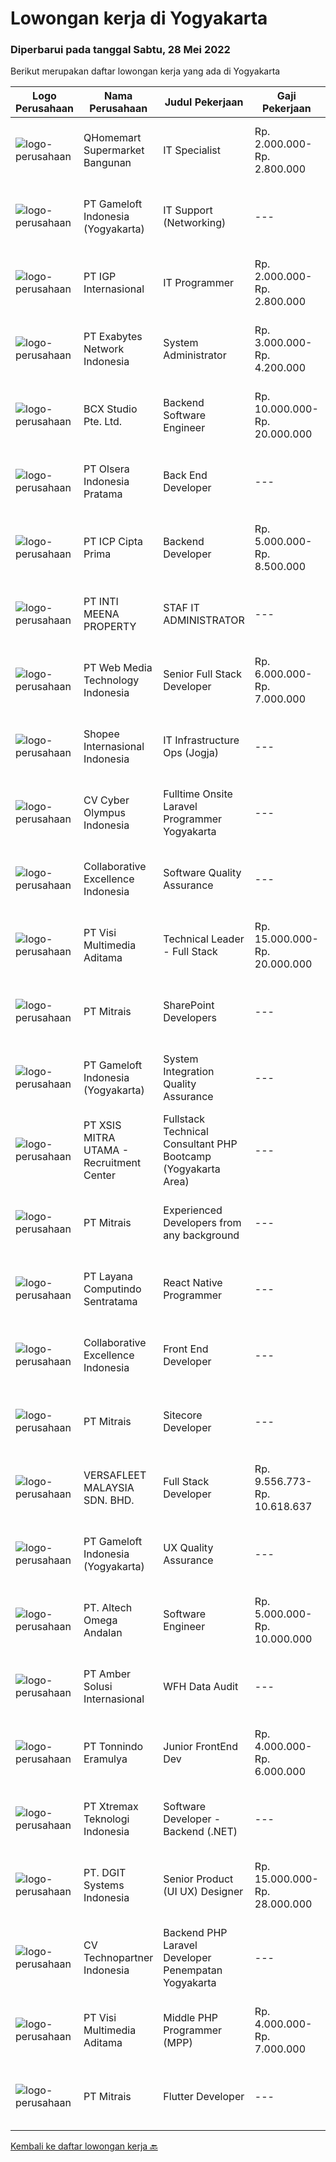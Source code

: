 
  # Lowongan kerja di Yogyakarta

  ### Diperbarui pada tanggal Sabtu, 28 Mei 2022

  Berikut merupakan daftar lowongan kerja yang ada di Yogyakarta

  |Logo Perusahaan | Nama Perusahaan | Judul Pekerjaan | Gaji Pekerjaan | Lokasi | Deskripsi | Tanggal diunggah | Pranala |
  | -------------- | --------------- | --------------- | --------- | --------- | -------------- | ------- | ----------- |
  |![logo-perusahaan](https://image-service-cdn.seek.com.au/11ed751e2da57e131790bc43ae43dbbc4b5d6cef/ee4dce1061f3f616224767ad58cb2fc751b8d2dc)|QHomemart Supermarket Bangunan|IT Specialist|Rp. 2.000.000-Rp. 2.800.000|Bantul|•	Degree in computer science, computer programming or a related field is preferable.•	Professional certification related to IT•	Java, C++, SQL, C#,...|Jumat, 27 Mei 2022|https://www.jobstreet.co.id/id/job/it-specialist-3898161?token=0~12f8558c-da62-4d5c-945f-8029cd81f6e1&sectionRank=1&jobId=jobstreet-id-job-3898161|
|![logo-perusahaan](https://image-service-cdn.seek.com.au/e71d517696b76186b066fae7807098ca294c66fd/ee4dce1061f3f616224767ad58cb2fc751b8d2dc)|PT Gameloft Indonesia (Yogyakarta)|IT Support (Networking)|---|Yogyakarta|IT Service Be responsible for maintaining a computer, including its hardware and software, and its networks for the safety of the user. Regularly...|Kamis, 26 Mei 2022|https://www.jobstreet.co.id/id/job/it-support-networking-3897514?token=0~12f8558c-da62-4d5c-945f-8029cd81f6e1&sectionRank=2&jobId=jobstreet-id-job-3897514|
|![logo-perusahaan](https://image-service-cdn.seek.com.au/31e06d1dd7b1cade1c717fcf0a1df46c38a8bf0a/ee4dce1061f3f616224767ad58cb2fc751b8d2dc)|PT IGP Internasional|IT Programmer|Rp. 2.000.000-Rp. 2.800.000|Yogyakarta|Pendidikan minimal S1, Jurusan Teknik Informarmatika / Sistem Informatika Paham tentang bahasa pemrograman PHP, HTML, JavaScript, MySql, CSS Develop...|Jumat, 27 Mei 2022|https://www.jobstreet.co.id/id/job/it-programmer-3887312?token=0~12f8558c-da62-4d5c-945f-8029cd81f6e1&sectionRank=3&jobId=jobstreet-id-job-3887312|
|![logo-perusahaan](https://image-service-cdn.seek.com.au/25233e4400051c090a40c7fb0f8b3fe80ef9a9b4/ee4dce1061f3f616224767ad58cb2fc751b8d2dc)|PT Exabytes Network Indonesia|System Administrator|Rp. 3.000.000-Rp. 4.200.000|Sleman|Installation and configuration of servers, VPS and software for internal and customers Monitoring server uptime from Nagios Monitoring Spam emails...|Kamis, 26 Mei 2022|https://www.jobstreet.co.id/id/job/system-administrator-3884989?token=0~12f8558c-da62-4d5c-945f-8029cd81f6e1&sectionRank=4&jobId=jobstreet-id-job-3884989|
|![logo-perusahaan](https://image-service-cdn.seek.com.au/21406f519358b8335deea1347e37dfc2ef150f79/ee4dce1061f3f616224767ad58cb2fc751b8d2dc)|BCX Studio Pte. Ltd.|Backend Software Engineer|Rp. 10.000.000-Rp. 20.000.000|Jakarta Raya|BCX Studio is a Singapore-based company, our mission is to build an enterprise-grade online commerce platform to empower SME to compete in the...|Jumat, 27 Mei 2022|https://www.jobstreet.co.id/id/job/backend-software-engineer-9589842/origin/sg?token=0~12f8558c-da62-4d5c-945f-8029cd81f6e1&sectionRank=5&jobId=jobstreet-sg-job-9589842|
|![logo-perusahaan](https://image-service-cdn.seek.com.au/90e9bb2e5bcac40b68d491aafb34203d371349a1/ee4dce1061f3f616224767ad58cb2fc751b8d2dc)|PT Olsera Indonesia Pratama|Back End Developer|---|Jakarta Raya|Responsibilities: Development in an AGILE environment Create good product with accessibility and security compliance Create good product with...|Jumat, 27 Mei 2022|https://www.jobstreet.co.id/id/job/back-end-developer-3886495?token=0~12f8558c-da62-4d5c-945f-8029cd81f6e1&sectionRank=6&jobId=jobstreet-id-job-3886495|
|![logo-perusahaan](https://image-service-cdn.seek.com.au/93e6dad843d24e4594bfcaa869dd5928ad23e0e4/ee4dce1061f3f616224767ad58cb2fc751b8d2dc)|PT ICP Cipta Prima|Backend Developer|Rp. 5.000.000-Rp. 8.500.000|Yogyakarta|Persyaratan : Berpengalaman dalam mengembangkan API (protokol REST &amp; SOAP) Berpengalaman dalam Database Relasional (MySQL, SQL Server, PostgreSQL)...|Jumat, 27 Mei 2022|https://www.jobstreet.co.id/id/job/backend-developer-3898242?token=0~12f8558c-da62-4d5c-945f-8029cd81f6e1&sectionRank=7&jobId=jobstreet-id-job-3898242|
|![logo-perusahaan](https://image-service-cdn.seek.com.au/293e6fbb15efb2eb1b95f58504e0b98d6cf5345e/ee4dce1061f3f616224767ad58cb2fc751b8d2dc)|PT INTI MEENA PROPERTY|STAF IT ADMINISTRATOR|---|Yogyakarta|Kualifikasi :1. Usia maksimal 30 tahun,2. Pendidikan S1 dari Ilmu Komputer, Teknik Informatika,3. Pengalaman minimal 1 tahun, pada posisi yang...|Rabu, 25 Mei 2022|https://www.jobstreet.co.id/id/job/staf-it-administrator-3896073?token=0~12f8558c-da62-4d5c-945f-8029cd81f6e1&sectionRank=8&jobId=jobstreet-id-job-3896073|
|![logo-perusahaan](https://image-service-cdn.seek.com.au/fe6569d61098f35222743f282f496686f78aefd7/ee4dce1061f3f616224767ad58cb2fc751b8d2dc)|PT Web Media Technology Indonesia|Senior Full Stack Developer|Rp. 6.000.000-Rp. 7.000.000|Sleman|We are Niagahoster, a tech company based in Yogyakarta that provides web-hosting services. To make Niagahoster web and products are packed with...|Jumat, 27 Mei 2022|https://www.jobstreet.co.id/id/job/senior-full-stack-developer-3886964?token=0~12f8558c-da62-4d5c-945f-8029cd81f6e1&sectionRank=9&jobId=jobstreet-id-job-3886964|
|![logo-perusahaan](https://image-service-cdn.seek.com.au/fdd388d7c0660b20f42d51ac7a110a26e88e3d6c/ee4dce1061f3f616224767ad58cb2fc751b8d2dc)|Shopee Internasional Indonesia|IT Infrastructure Ops (Jogja)|---|Yogyakarta|Job Description: Responsible for the installation, maintenance, and evaluation of network systems and communications equipment Participates in design,...|Rabu, 25 Mei 2022|https://www.jobstreet.co.id/id/job/it-infrastructure-ops-jogja-3895794?token=0~12f8558c-da62-4d5c-945f-8029cd81f6e1&sectionRank=10&jobId=jobstreet-id-job-3895794|
|![logo-perusahaan](https://image-service-cdn.seek.com.au/31001f220e29db07249ae93ebb2feeb4240d8ae0/ee4dce1061f3f616224767ad58cb2fc751b8d2dc)|CV Cyber Olympus Indonesia|Fulltime Onsite Laravel Programmer Yogyakarta|---|Sleman|Cyber Olympus is opening recruitment forFULLTIME Laravel programmer (placement : Jogja)========================Requirement1. Working experience in the...|Kamis, 26 Mei 2022|https://www.jobstreet.co.id/id/job/fulltime-onsite-laravel-programmer-yogyakarta-3885660?token=0~12f8558c-da62-4d5c-945f-8029cd81f6e1&sectionRank=11&jobId=jobstreet-id-job-3885660|
|![logo-perusahaan](https://image-service-cdn.seek.com.au/7145b1ba6bc0dbd678e2bf86d776dd2b1b9b81f6/ee4dce1061f3f616224767ad58cb2fc751b8d2dc)|Collaborative Excellence Indonesia|Software Quality Assurance|---|Bali|Responsibilities: Develops and maintains test scenarios and end user test scripts to verify new functionality performs as designed and meets customer...|Kamis, 26 Mei 2022|https://www.jobstreet.co.id/id/job/software-quality-assurance-3877285?token=0~12f8558c-da62-4d5c-945f-8029cd81f6e1&sectionRank=12&jobId=jobstreet-id-job-3877285|
|![logo-perusahaan](https://image-service-cdn.seek.com.au/b8528c389ba1b59ec14f571684d5a518b5b2a7b1/ee4dce1061f3f616224767ad58cb2fc751b8d2dc)|PT Visi Multimedia Aditama|Technical Leader - Full Stack|Rp. 15.000.000-Rp. 20.000.000|Malang|Responsibilities: Working closely with Product Leaders &amp; VP of Production. Gather user needs/information from Sales and Executives. Manage project...|Jumat, 27 Mei 2022|https://www.jobstreet.co.id/id/job/technical-leader-full-stack-3899009?token=0~12f8558c-da62-4d5c-945f-8029cd81f6e1&sectionRank=13&jobId=jobstreet-id-job-3899009|
|![logo-perusahaan](https://image-service-cdn.seek.com.au/969b0c47f133a1e0155056a5d964c63953dd6304/ee4dce1061f3f616224767ad58cb2fc751b8d2dc)|PT Mitrais|SharePoint Developers|---|Denpasar|Build your Career with Mitrais ! We're looking for experienced SharePoint Developers to be part of our team   What will you be doing? Develop REST...|Jumat, 27 Mei 2022|https://www.jobstreet.co.id/id/job/sharepoint-developers-3885848?token=0~12f8558c-da62-4d5c-945f-8029cd81f6e1&sectionRank=14&jobId=jobstreet-id-job-3885848|
|![logo-perusahaan](https://image-service-cdn.seek.com.au/e71d517696b76186b066fae7807098ca294c66fd/ee4dce1061f3f616224767ad58cb2fc751b8d2dc)|PT Gameloft Indonesia (Yogyakarta)|System Integration Quality Assurance|---|Yogyakarta|Job Description : As a member of Gameloft for Brands Quality Assurance team, you will participate in the testing process to ensure the quality of our...|Jumat, 27 Mei 2022|https://www.jobstreet.co.id/id/job/system-integration-quality-assurance-3898790?token=0~12f8558c-da62-4d5c-945f-8029cd81f6e1&sectionRank=15&jobId=jobstreet-id-job-3898790|
|![logo-perusahaan](https://image-service-cdn.seek.com.au/fa12dd378bd230f83b9ccd636b4121ebbb347455/ee4dce1061f3f616224767ad58cb2fc751b8d2dc)|PT XSIS MITRA UTAMA - Recruitment Center|Fullstack Technical Consultant PHP Bootcamp (Yogyakarta Area)|---|Yogyakarta|If you have intense intellectual curiosity, self-motivated and proactive, you’ll enjoy working every day on our Engineering team. Submit your resume...|Jumat, 27 Mei 2022|https://www.jobstreet.co.id/id/job/fullstack-technical-consultant-php-bootcamp-yogyakarta-area-3880808?token=0~12f8558c-da62-4d5c-945f-8029cd81f6e1&sectionRank=16&jobId=jobstreet-id-job-3880808|
|![logo-perusahaan](https://image-service-cdn.seek.com.au/969b0c47f133a1e0155056a5d964c63953dd6304/ee4dce1061f3f616224767ad58cb2fc751b8d2dc)|PT Mitrais|Experienced Developers from any background|---|Bali|Build your Career with Mitrais ! We're looking for experienced Software Engineers from any background to be part of our team. What will you be doing? ...|Jumat, 27 Mei 2022|https://www.jobstreet.co.id/id/job/experienced-developers-from-any-background-3885781?token=0~12f8558c-da62-4d5c-945f-8029cd81f6e1&sectionRank=17&jobId=jobstreet-id-job-3885781|
|![logo-perusahaan](https://image-service-cdn.seek.com.au/9bc3f5dd1f6204e98e85c7170b07090f515ee3c9/ee4dce1061f3f616224767ad58cb2fc751b8d2dc)|PT Layana Computindo Sentratama|React Native Programmer|---|Yogyakarta|Responsibilities: Develop app architectures and complex user interfaces Component Design and coding new features. includes unit tests, debug and solve...|Jumat, 27 Mei 2022|https://www.jobstreet.co.id/id/job/react-native-programmer-3880014?token=0~12f8558c-da62-4d5c-945f-8029cd81f6e1&sectionRank=18&jobId=jobstreet-id-job-3880014|
|![logo-perusahaan](https://image-service-cdn.seek.com.au/33ea8296c1c70739037d8b3472ff9ec4faeeab9d/ee4dce1061f3f616224767ad58cb2fc751b8d2dc)|Collaborative Excellence Indonesia|Front End Developer|---|Bali|Requirements: You probably have 2-3 years of relevant experience as a web developer. UI developer or front-end engineer in commercial projects. As a...|Kamis, 26 Mei 2022|https://www.jobstreet.co.id/id/job/front-end-developer-3877289?token=0~12f8558c-da62-4d5c-945f-8029cd81f6e1&sectionRank=19&jobId=jobstreet-id-job-3877289|
|![logo-perusahaan](https://image-service-cdn.seek.com.au/969b0c47f133a1e0155056a5d964c63953dd6304/ee4dce1061f3f616224767ad58cb2fc751b8d2dc)|PT Mitrais|Sitecore Developer|---|Jakarta Raya|Build your Career with Mitrais!   We're urgently looking for a great Sitecore developer who is proficient with the design, production and...|Jumat, 27 Mei 2022|https://www.jobstreet.co.id/id/job/sitecore-developer-3885785?token=0~12f8558c-da62-4d5c-945f-8029cd81f6e1&sectionRank=20&jobId=jobstreet-id-job-3885785|
|![logo-perusahaan](https://image-service-cdn.seek.com.au/6f50ea3379794614bdc5b3acaf329fc43d548196/ee4dce1061f3f616224767ad58cb2fc751b8d2dc)|VERSAFLEET MALAYSIA SDN. BHD.|Full Stack Developer|Rp. 9.556.773-Rp. 10.618.637|Yogyakarta|Code design &amp; implementation of features &amp; functions based on detailed specs, including database design and back-end coding Perform code...|Jumat, 27 Mei 2022|https://www.jobstreet.co.id/id/job/full-stack-developer-4966631/origin/my?token=0~12f8558c-da62-4d5c-945f-8029cd81f6e1&sectionRank=21&jobId=jobstreet-my-job-4966631|
|![logo-perusahaan](https://image-service-cdn.seek.com.au/e71d517696b76186b066fae7807098ca294c66fd/ee4dce1061f3f616224767ad58cb2fc751b8d2dc)|PT Gameloft Indonesia (Yogyakarta)|UX Quality Assurance|---|Yogyakarta|As a member of Gameloft’s major Quality Assurance team, you will participate in the testing process to ensure the quality of our top-rated mobile...|Jumat, 27 Mei 2022|https://www.jobstreet.co.id/id/job/ux-quality-assurance-3898780?token=0~12f8558c-da62-4d5c-945f-8029cd81f6e1&sectionRank=22&jobId=jobstreet-id-job-3898780|
|![logo-perusahaan](https://image-service-cdn.seek.com.au/fed256614e30f8ce105096f2f56e6c8e4e36b945/ee4dce1061f3f616224767ad58cb2fc751b8d2dc)|PT. Altech Omega Andalan|Software Engineer|Rp. 5.000.000-Rp. 10.000.000|Makassar|Tanggung Jawab Kerja: Menganalisa, desain, develop dan implementasi teknologi pada beberapa platform sesuai dengan keinginan pelanggan Menjamin...|Rabu, 25 Mei 2022|https://www.jobstreet.co.id/id/job/software-engineer-3875629?token=0~12f8558c-da62-4d5c-945f-8029cd81f6e1&sectionRank=23&jobId=jobstreet-id-job-3875629|
|![logo-perusahaan](https://i.ibb.co/sqvTCh9/112815900-stock-vector-no-image-available-icon-flat-vector.webp)|PT Amber Solusi Internasional|WFH Data Audit|---|Jakarta Raya|We are running a fast-track selection process, if you get shortlisted, you will get an email invitation soon, check your email often. Will be...|Rabu, 25 Mei 2022|https://www.jobstreet.co.id/id/job/wfh-data-audit-3896170?token=0~12f8558c-da62-4d5c-945f-8029cd81f6e1&sectionRank=24&jobId=jobstreet-id-job-3896170|
|![logo-perusahaan](https://image-service-cdn.seek.com.au/415f362466f26fa0df46c3637cfc03aaff051e25/ee4dce1061f3f616224767ad58cb2fc751b8d2dc)|PT Tonnindo Eramulya|Junior FrontEnd Dev|Rp. 4.000.000-Rp. 6.000.000|Yogyakarta|Minimum 1 year experience in HTML &amp; CSS &amp; Javascript  Minimum 1 year experience in REST API JSON Experience in React JS / Vue JS / Bootstrap...|Rabu, 25 Mei 2022|https://www.jobstreet.co.id/id/job/junior-frontend-dev-3895590?token=0~12f8558c-da62-4d5c-945f-8029cd81f6e1&sectionRank=25&jobId=jobstreet-id-job-3895590|
|![logo-perusahaan](https://image-service-cdn.seek.com.au/0357f339321d1efc2b1f07da3ec4bc51c2b990da/ee4dce1061f3f616224767ad58cb2fc751b8d2dc)|PT Xtremax Teknologi Indonesia|Software Developer - Backend (.NET)|---|Bandung|Job Description As a Software Developer, specifically backend, you will be introduced to ASP.NET development platforms and will be actively involved...|Rabu, 25 Mei 2022|https://www.jobstreet.co.id/id/job/software-developer-backend-.net-3875990?token=0~12f8558c-da62-4d5c-945f-8029cd81f6e1&sectionRank=26&jobId=jobstreet-id-job-3875990|
|![logo-perusahaan](https://image-service-cdn.seek.com.au/86a88c2f6d7d45552583132278caf70ef23e7608/ee4dce1061f3f616224767ad58cb2fc751b8d2dc)|PT. DGIT Systems Indonesia|Senior Product (UI UX) Designer|Rp. 15.000.000-Rp. 28.000.000|Bali|Get to know the TeamWe value positive work ethics as you are. You will be part of an International, diverse team of talented squads of product...|Kamis, 26 Mei 2022|https://www.jobstreet.co.id/id/job/senior-product-ui-ux-designer-3879105?token=0~12f8558c-da62-4d5c-945f-8029cd81f6e1&sectionRank=27&jobId=jobstreet-id-job-3879105|
|![logo-perusahaan](https://image-service-cdn.seek.com.au/58a9f0f7c563607255b18c1090a985c42d17b7c8/ee4dce1061f3f616224767ad58cb2fc751b8d2dc)|CV Technopartner Indonesia|Backend PHP Laravel Developer Penempatan Yogyakarta|---|Yogyakarta|Job Description &amp; Requirements : Build Web Application (PHP, Laravel) Experienced in making or integrating API Experienced in using versioning...|Selasa, 24 Mei 2022|https://www.jobstreet.co.id/id/job/backend-php-laravel-developer-penempatan-yogyakarta-3875236?token=0~12f8558c-da62-4d5c-945f-8029cd81f6e1&sectionRank=28&jobId=jobstreet-id-job-3875236|
|![logo-perusahaan](https://image-service-cdn.seek.com.au/77d5dc00becab49233feb1de82d916f236fba28a/ee4dce1061f3f616224767ad58cb2fc751b8d2dc)|PT Visi Multimedia Aditama|Middle PHP Programmer (MPP)|Rp. 4.000.000-Rp. 7.000.000|Malang|Requirements: Candidate must possess at least a Diploma, Bachelor's Degree, Art/ Design/ Creative Multimedia, Computer Science/Information Technology,...|Selasa, 24 Mei 2022|https://www.jobstreet.co.id/id/job/middle-php-programmer-mpp-3874969?token=0~12f8558c-da62-4d5c-945f-8029cd81f6e1&sectionRank=29&jobId=jobstreet-id-job-3874969|
|![logo-perusahaan](https://image-service-cdn.seek.com.au/969b0c47f133a1e0155056a5d964c63953dd6304/ee4dce1061f3f616224767ad58cb2fc751b8d2dc)|PT Mitrais|Flutter Developer|---|Bali|Build your Career with Mitrais !  We're looking for experienced Flutter Developer to be part of our team. What will you be doing?  Liase with...|Jumat, 27 Mei 2022|https://www.jobstreet.co.id/id/job/flutter-developer-3885811?token=0~12f8558c-da62-4d5c-945f-8029cd81f6e1&sectionRank=30&jobId=jobstreet-id-job-3885811|


  [Kembali ke daftar lowongan kerja 🔙](../README.md#daftar-lowongan-kerja)
  